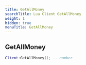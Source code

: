 ```yaml
---
title: GetAllMoney
searchTitle: Lua Client GetAllMoney
weight: 1
hidden: true
menuTitle: GetAllMoney
---
```

## GetAllMoney
```lua
Client:GetAllMoney(); -- number
```